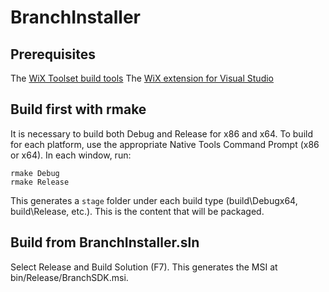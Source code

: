 # BranchInstaller

## Prerequisites

The [WiX Toolset build tools](https://wixtoolset.org/releases)
The [WiX extension for Visual Studio](https://marketplace.visualstudio.com/items?itemName=WixToolset.WixToolsetVisualStudio2019Extension)

## Build first with rmake

It is necessary to build both Debug and Release for x86 and x64. To build
for each platform, use the appropriate Native Tools Command Prompt (x86 or x64).
In each window, run:

```
rmake Debug
rmake Release
```

This generates a `stage` folder under each build type (build\Debugx64,
build\Release, etc.). This is the content that will be packaged.

## Build from BranchInstaller.sln

Select Release and Build Solution (F7). This generates the MSI at bin/Release/BranchSDK.msi.
